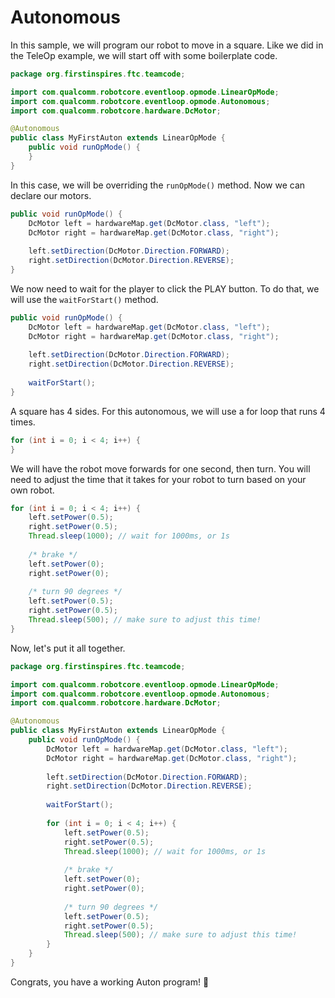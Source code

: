 # Autonomous

In this sample, we will program our robot to move in a square. Like we did in the TeleOp example, we will start off with some boilerplate code.

```java
package org.firstinspires.ftc.teamcode;

import com.qualcomm.robotcore.eventloop.opmode.LinearOpMode;
import com.qualcomm.robotcore.eventloop.opmode.Autonomous;
import com.qualcomm.robotcore.hardware.DcMotor;

@Autonomous
public class MyFirstAuton extends LinearOpMode {
    public void runOpMode() {
    }
}
```

In this case, we will be overriding the `runOpMode()` method. Now we can declare our motors. 

```java
public void runOpMode() {
    DcMotor left = hardwareMap.get(DcMotor.class, "left");
    DcMotor right = hardwareMap.get(DcMotor.class, "right");
    
    left.setDirection(DcMotor.Direction.FORWARD);
    right.setDirection(DcMotor.Direction.REVERSE);
}
```

We now need to wait for the player to click the PLAY button. To do that, we will use the `waitForStart()` method.

```java
public void runOpMode() {
    DcMotor left = hardwareMap.get(DcMotor.class, "left");
    DcMotor right = hardwareMap.get(DcMotor.class, "right");
    
    left.setDirection(DcMotor.Direction.FORWARD);
    right.setDirection(DcMotor.Direction.REVERSE);
    
    waitForStart();
}
```

A square has 4 sides. For this autonomous, we will use a for loop that runs 4 times.

```java
for (int i = 0; i < 4; i++) {
}
```

We will have the robot move forwards for one second, then turn. You will need to adjust the time that it takes for your robot to turn based on your own robot.

```java
for (int i = 0; i < 4; i++) {
    left.setPower(0.5);
    right.setPower(0.5);
    Thread.sleep(1000); // wait for 1000ms, or 1s
    
    /* brake */
    left.setPower(0);
    right.setPower(0);
    
    /* turn 90 degrees */
    left.setPower(0.5);
    right.setPower(0.5);
    Thread.sleep(500); // make sure to adjust this time!
}
```

Now, let's put it all together.

```java
package org.firstinspires.ftc.teamcode;

import com.qualcomm.robotcore.eventloop.opmode.LinearOpMode;
import com.qualcomm.robotcore.eventloop.opmode.Autonomous;
import com.qualcomm.robotcore.hardware.DcMotor;

@Autonomous
public class MyFirstAuton extends LinearOpMode {
    public void runOpMode() {
        DcMotor left = hardwareMap.get(DcMotor.class, "left");
        DcMotor right = hardwareMap.get(DcMotor.class, "right");
        
        left.setDirection(DcMotor.Direction.FORWARD);
        right.setDirection(DcMotor.Direction.REVERSE);
        
        waitForStart();
        
        for (int i = 0; i < 4; i++) {
            left.setPower(0.5);
            right.setPower(0.5);
            Thread.sleep(1000); // wait for 1000ms, or 1s
            
            /* brake */
            left.setPower(0);
            right.setPower(0);
            
            /* turn 90 degrees */
            left.setPower(0.5);
            right.setPower(0.5);
            Thread.sleep(500); // make sure to adjust this time!
        }
    }
}
```

Congrats, you have a working Auton program! 🎉

